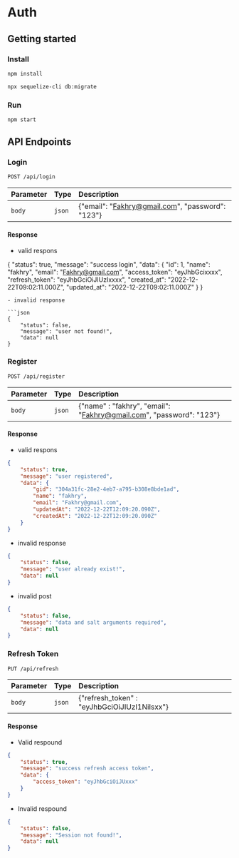 # Auth



## Getting started

### Install

```bash
npm install
```
```bash
npx sequelize-cli db:migrate
```


### Run

```bash
npm start
```
## API Endpoints

### Login

```bash
POST /api/login
```

| Parameter | Type     | Description                |
| :-------- | :------- | :------------------------- |
| `body`    | `json`   | {"email": "Fakhry@gmail.com", "password": "123"} |

#### Response
- valid respons

{
    "status": true,
    "message": "success login",
    "data": {
        "id": 1,
        "name": "fakhry",
        "email": "Fakhry@gmail.com",
        "access_token": "eyJhbGcixxxx",
        "refresh_token": "eyJhbGciOiJIUzIxxxx",
        "created_at": "2022-12-22T09:02:11.000Z",
        "updated_at": "2022-12-22T09:02:11.000Z"
    }
}
```
- invalid response

```json
{
    "status": false,
    "message": "user not found!",
    "data": null
}
```

### Register

```bash
POST /api/register
```
| Parameter | Type     | Description                |
| :-------- | :------- | :------------------------- |
| `body`    | `json`   | {"name" : "fakhry", "email": "Fakhry@gmail.com", "password": "123"} |

#### Response

- valid respons

```json
{
    "status": true,
    "message": "user registered",
    "data": {
        "gid": "304a31fc-28e2-4eb7-a795-b308e8bde1ad",
        "name": "fakhry",
        "email": "Fakhry@gmail.com",
        "updatedAt": "2022-12-22T12:09:20.090Z",
        "createdAt": "2022-12-22T12:09:20.090Z"
    }
}
```
- invalid response

```json
{
    "status": false,
    "message": "user already exist!",
    "data": null
}
```
- invalid post
```json
{
    "status": false,
    "message": "data and salt arguments required",
    "data": null
}
```

### Refresh Token

```bash
PUT /api/refresh
```
| Parameter | Type     | Description                |
| :-------- | :------- | :------------------------- |
| `body`    | `json`   | {"refresh_token" : "eyJhbGciOiJIUzI1NiIsxx"} |

#### Response

- Valid respound

```json
{
    "status": true,
    "message": "success refresh access token",
    "data": {
        "access_token": "eyJhbGciOiJUxxx"
    }
}
```

- Invalid respound

```json
{
    "status": false,
    "message": "Session not found!",
    "data": null
}
```